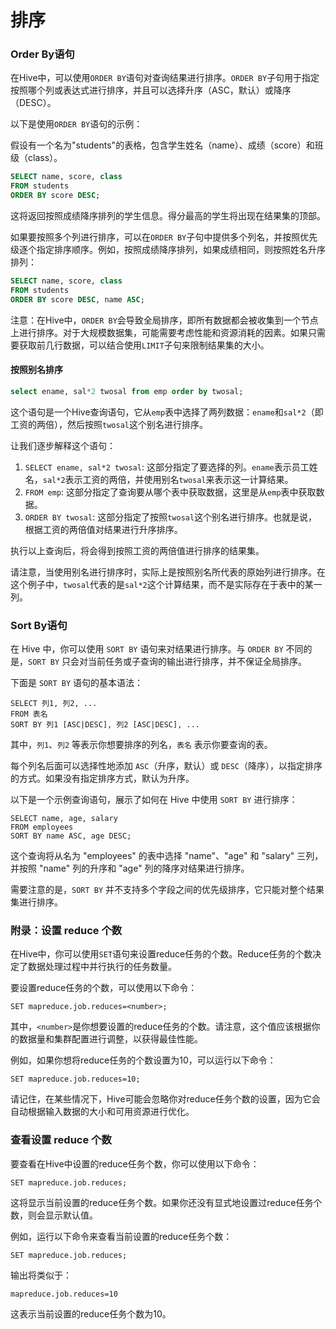 # 排序

### Order By语句

在Hive中，可以使用`ORDER BY`语句对查询结果进行排序。`ORDER BY`子句用于指定按照哪个列或表达式进行排序，并且可以选择升序（ASC，默认）或降序（DESC）。

以下是使用`ORDER BY`语句的示例：

假设有一个名为"students"的表格，包含学生姓名（name）、成绩（score）和班级（class）。

```sql
SELECT name, score, class
FROM students
ORDER BY score DESC;
```

这将返回按照成绩降序排列的学生信息。得分最高的学生将出现在结果集的顶部。

如果要按照多个列进行排序，可以在`ORDER BY`子句中提供多个列名，并按照优先级逐个指定排序顺序。例如，按照成绩降序排列，如果成绩相同，则按照姓名升序排列：

```sql
SELECT name, score, class
FROM students
ORDER BY score DESC, name ASC;
```

注意：在Hive中，`ORDER BY`会导致全局排序，即所有数据都会被收集到一个节点上进行排序。对于大规模数据集，可能需要考虑性能和资源消耗的因素。如果只需要获取前几行数据，可以结合使用`LIMIT`子句来限制结果集的大小。

#### 按照别名排序

```sql
select ename, sal*2 twosal from emp order by twosal;
```

这个语句是一个Hive查询语句，它从`emp`表中选择了两列数据：`ename`和`sal*2`（即工资的两倍），然后按照`twosal`这个别名进行排序。

让我们逐步解释这个语句：

1. `SELECT ename, sal*2 twosal`: 这部分指定了要选择的列。`ename`表示员工姓名，`sal*2`表示工资的两倍，并使用别名`twosal`来表示这一计算结果。
2. `FROM emp`: 这部分指定了查询要从哪个表中获取数据，这里是从`emp`表中获取数据。
3. `ORDER BY twosal`: 这部分指定了按照`twosal`这个别名进行排序。也就是说，根据工资的两倍值对结果进行升序排序。

执行以上查询后，将会得到按照工资的两倍值进行排序的结果集。

请注意，当使用别名进行排序时，实际上是按照别名所代表的原始列进行排序。在这个例子中，`twosal`代表的是`sal*2`这个计算结果，而不是实际存在于表中的某一列。

### Sort By语句

在 Hive 中，你可以使用 `SORT BY` 语句来对结果进行排序。与 `ORDER BY` 不同的是，`SORT BY` 只会对当前任务或子查询的输出进行排序，并不保证全局排序。

下面是 `SORT BY` 语句的基本语法：

```
SELECT 列1, 列2, ...
FROM 表名
SORT BY 列1 [ASC|DESC], 列2 [ASC|DESC], ...
```

其中，`列1`、`列2` 等表示你想要排序的列名，`表名` 表示你要查询的表。

每个列名后面可以选择性地添加 `ASC`（升序，默认）或 `DESC`（降序），以指定排序的方式。如果没有指定排序方式，默认为升序。

以下是一个示例查询语句，展示了如何在 Hive 中使用 `SORT BY` 进行排序：

```
SELECT name, age, salary
FROM employees
SORT BY name ASC, age DESC;
```

这个查询将从名为 "employees" 的表中选择 "name"、"age" 和 "salary" 三列，并按照 "name" 列的升序和 "age" 列的降序对结果进行排序。

需要注意的是，`SORT BY` 并不支持多个字段之间的优先级排序，它只能对整个结果集进行排序。

### 附录：设置 reduce 个数

在Hive中，你可以使用`SET`语句来设置reduce任务的个数。Reduce任务的个数决定了数据处理过程中并行执行的任务数量。

要设置reduce任务的个数，可以使用以下命令：

```
SET mapreduce.job.reduces=<number>;
```

其中，`<number>`是你想要设置的reduce任务的个数。请注意，这个值应该根据你的数据量和集群配置进行调整，以获得最佳性能。

例如，如果你想将reduce任务的个数设置为10，可以运行以下命令：

```
SET mapreduce.job.reduces=10;
```

请记住，在某些情况下，Hive可能会忽略你对reduce任务个数的设置，因为它会自动根据输入数据的大小和可用资源进行优化。

### 查看设置 reduce 个数

要查看在Hive中设置的reduce任务个数，你可以使用以下命令：

```
SET mapreduce.job.reduces;
```

这将显示当前设置的reduce任务个数。如果你还没有显式地设置过reduce任务个数，则会显示默认值。

例如，运行以下命令来查看当前设置的reduce任务个数：

```
SET mapreduce.job.reduces;
```

输出将类似于：

```
mapreduce.job.reduces=10
```

这表示当前设置的reduce任务个数为10。

